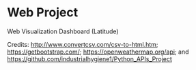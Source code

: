 # Web Project
Web Visualization Dashboard (Latitude)



Credits:
http://www.convertcsv.com/csv-to-html.htm; 
https://getbootstrap.com/;
https://openweathermap.org/api; and
https://github.com/industrialhygiene1/Python_APIs_Project
